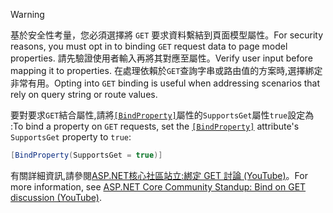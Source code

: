 > [!WARNING]
> <span data-ttu-id="cccce-101">基於安全性考量，您必須選擇將 `GET` 要求資料繫結到頁面模型屬性。</span><span class="sxs-lookup"><span data-stu-id="cccce-101">For security reasons, you must opt in to binding `GET` request data to page model properties.</span></span> <span data-ttu-id="cccce-102">請先驗證使用者輸入再將其對應至屬性。</span><span class="sxs-lookup"><span data-stu-id="cccce-102">Verify user input before mapping it to properties.</span></span> <span data-ttu-id="cccce-103">在處理依賴於`GET`查詢字串或路由值的方案時,選擇綁定非常有用。</span><span class="sxs-lookup"><span data-stu-id="cccce-103">Opting into `GET` binding is useful when addressing scenarios that rely on query string or route values.</span></span>
>
> <span data-ttu-id="cccce-104">要對要求`GET`結合屬性,請將[`[BindProperty]`](xref:Microsoft.AspNetCore.Mvc.BindPropertyAttribute)屬性的`SupportsGet`屬性`true`設定為 :</span><span class="sxs-lookup"><span data-stu-id="cccce-104">To bind a property on `GET` requests, set the [`[BindProperty]`](xref:Microsoft.AspNetCore.Mvc.BindPropertyAttribute) attribute's `SupportsGet` property to `true`:</span></span>
>
> ```csharp
> [BindProperty(SupportsGet = true)]
> ```
>
> <span data-ttu-id="cccce-105">有關詳細資訊,請參閱[ASP.NET核心社區站立:綁定 GET 討論 (YouTube)](https://www.youtube.com/watch?v=p7iHB9V-KVU&feature=youtu.be&t=54m27s)。</span><span class="sxs-lookup"><span data-stu-id="cccce-105">For more information, see [ASP.NET Core Community Standup: Bind on GET discussion (YouTube)](https://www.youtube.com/watch?v=p7iHB9V-KVU&feature=youtu.be&t=54m27s).</span></span>
